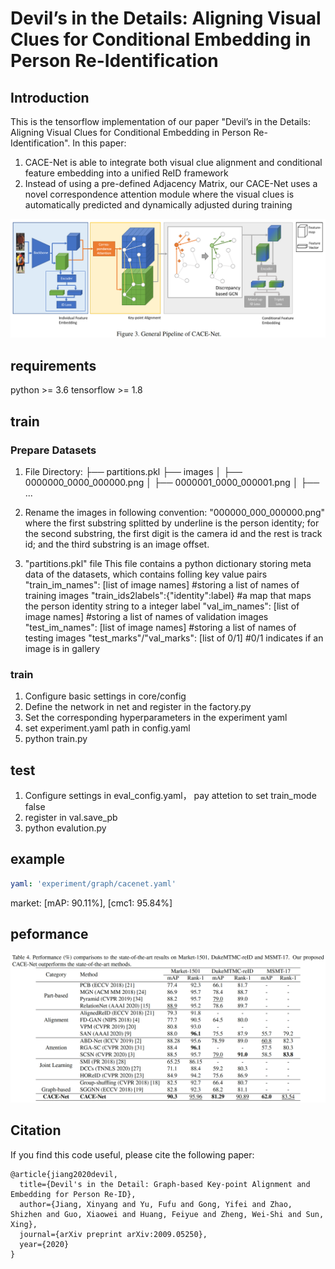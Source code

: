 # Devil’s in the Details: Aligning Visual Clues for Conditional Embedding in Person Re-Identification

## Introduction
This is the tensorflow implementation of our paper "Devil’s in the Details: Aligning Visual Clues for Conditional Embedding in Person Re-Identification".
In this paper:
1) CACE-Net is able to integrate both visual clue alignment and conditional feature embedding into a unified ReID framework
2) Instead of using a pre-defined Adjacency Matrix, our CACE-Net uses a novel correspondence attention module where the visual clues is automatically predicted and dynamically adjusted during training

![image](pipeline.png)

## requirements
python >= 3.6
tensorflow >= 1.8

## train
### Prepare Datasets
1. File Directory:
├── partitions.pkl
├── images
│  ├── 0000000_0000_000000.png
│  ├── 0000001_0000_000001.png
│  ├── ...

2. Rename the images in following convention:
"000000_000_000000.png"
where the first substring splitted by underline is the person identity;
for the second substring, the first digit is the camera id and the rest is track id;
and the third substring is an image offset. 

3. "partitions.pkl" file
This file contains a python dictionary storing meta data of the datasets, which contains folling key value pairs
"train_im_names": [list of image names] #storing a list of names of training images
"train_ids2labels":{"identity":label} #a map that maps the person identity string to a integer label
"val_im_names": [list of image names] #storing a list of names of validation images
"test_im_names": [list of image names] #storing a list of names of testing images
"test_marks"/"val_marks": [list of 0/1] #0/1 indicates if an image is in gallery

### train 
1. Configure basic settings in core/config
2. Define the network in net and register in the factory.py
3. Set the corresponding hyperparameters in the experiment yaml
4. set experiment.yaml path in config.yaml 
5. python train.py

## test
1. Configure settings in eval_config.yaml， pay attetion to set train_mode false
2. register in val.save_pb
3. python evalution.py

## example
```yaml
yaml: 'experiment/graph/cacenet.yaml'
```
market: [mAP: 90.11%], [cmc1: 95.84%]

## peformance
![image](performance.png) 

## Citation

If you find this code useful, please cite the following paper:

```
@article{jiang2020devil,
  title={Devil's in the Detail: Graph-based Key-point Alignment and Embedding for Person Re-ID},
  author={Jiang, Xinyang and Yu, Fufu and Gong, Yifei and Zhao, Shizhen and Guo, Xiaowei and Huang, Feiyue and Zheng, Wei-Shi and Sun, Xing},
  journal={arXiv preprint arXiv:2009.05250},
  year={2020}
}
```




